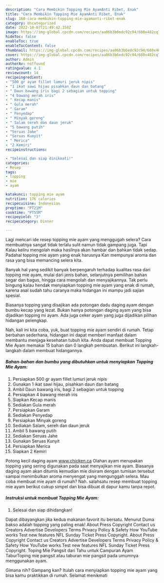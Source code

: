 ```yaml
---
description: "Cara Membikin Topping Mie AyamAnti Ribet, Enak"
title: "Cara Membikin Topping Mie AyamAnti Ribet, Enak"
slug: 160-cara-membikin-topping-mie-ayamanti-ribet-enak
category: Uncategorized
date: 2022-10-07T21:49:42.350Z
image: https://img-global.cpcdn.com/recipes/aa06b3b6edc92c94/680x482cq70/topping-mie-ayam-foto-resep-utama.jpg
hideToc: false
enableToc: true
enableTocContent: false
thumbnail: https://img-global.cpcdn.com/recipes/aa06b3b6edc92c94/680x482cq70/topping-mie-ayam-foto-resep-utama.jpg
cover: https://img-global.cpcdn.com/recipes/aa06b3b6edc92c94/680x482cq70/topping-mie-ayam-foto-resep-utama.jpg
author: Admin
authorAv: notfound
ratingvalue: 4.1
reviewcount: 14
recipeingredient:
- "500 gr ayam fillet lumuri jeruk nipis"
- "1 ikat sawi hijau pisahkan daun dan batang"
- " Daun bawang iris bagi 2 sebagian untuk topping"
- "4 bawang merah iris"
- " Kecap manis"
- " Gula merah"
- " Garam"
- " Penyedap"
- " Minyak goreng"
- " Salam sereh dan daun jeruk"
- "5 bawang putih"
- "Seruas Jahe"
- "Seruas Kunyit"
- " Merica"
- "2 Kemiri"
recipeinstructions:

- "Selesai dan siap dinikmati!"
categories:
- Resep
tags:
- topping
- mie
- ayam

katakunci: topping mie ayam 
nutrition: 176 calories
recipecuisine: Indonesian
preptime: "PT21M"
cooktime: "PT55M"
recipeyield: "3"
recipecategory: Dinner

---
```



Lagi mencari ide resep topping mie ayam yang menggugah selera? Cara membuatnya sangat tidak terlalu sulit namun tidak gampang juga. Tapi Kalau keliru mengolah maka hasilnya akan hambar dan bahkan tidak sedap. Padahal topping mie ayam yang enak harusnya Kan mempunyai aroma dan rasa yang bisa memancing selera kita.


Banyak hal yang sedikit banyak berpengaruh terhadap kualitas rasa dari topping mie ayam, mulai dari jenis bahan, selanjutnya pemilihan bahan segar dan bagus, hingga cara mengolah dan menyajikannya. Tak perlu bingung kalau hendak menyiapkan topping mie ayam yang enak di rumah, karena asal sudah tahu caranya maka hidangan ini mampu jadi sajian spesial.

Biasanya topping yang disajikan ada potongan dadu daging ayam dengan bumbu kecap yang lezat. Bukan hanya potongan daging ayam yang bisa dijadikan topping mi ayam. Ada juga ceker ayam yang juga dijadikan pilihan hidangan pelengkap.


Nah, kali ini kita coba, yuk, buat topping mie ayam sendiri di rumah. Tetap berbahan sederhana, hidangan ini dapat memberi manfaat dalam membantu menjaga kesehatan tubuh kita. Anda dapat membuat Topping Mie Ayam memakai 15 bahan dan 0 langkah pembuatan. Berikut ini langkah-langkah dalam membuat hidangannya.

<!--inarticleads1-->

##### Bahan-bahan dan bumbu yang dibutuhkan untuk menyiapkan Topping Mie Ayam:

1. Persiapkan 500 gr ayam fillet lumuri jeruk nipis
1. Gunakan 1 ikat sawi hijau, pisahkan daun dan batang
1. Ambil  Daun bawang iris, bagi 2 sebagian untuk topping
1. Persiapkan 4 bawang merah iris
1. Siapkan  Kecap manis
1. Sediakan  Gula merah
1. Persiapkan  Garam
1. Sediakan  Penyedap
1. Persiapkan  Minyak goreng
1. Sediakan  Salam, sereh dan daun jeruk
1. Ambil 5 bawang putih
1. Sediakan Seruas Jahe
1. Gunakan Seruas Kunyit
1. Persiapkan  Merica
1. Siapkan 2 Kemiri


Potong kecil daging ayam www.chicken.ca Olahan ayam merupakan topping yang sering digunakan pada saat menyajikan mie ayam. Biasanya daging ayam akan ditumis kemudian mie disiram dengan tumisan tersebut sampai menimbulkan aroma menyengat yang mengunggah selera. Mau coba membuat mie ayam di rumah? Nah. salahsatu resep membuat topping mie ayam berikut cukup simpel dan bisa dibuat di dapur kamu tanpa repot. 

<!--inarticleads2-->

##### Instruksi untuk membuat Topping Mie Ayam:


1. Selesai dan siap dihidangkan!

Dapat dibayangkan jika kedua makanan favorit itu bersatu. Menurut Duma bakso adalah topping yang paling enak! About Press Copyright Contact us Creators Advertise Developers Terms Privacy Policy &amp; Safety How YouTube works Test new features NFL Sunday Ticket Press Copyright. About Press Copyright Contact us Creators Advertise Developers Terms Privacy Policy &amp; Safety How YouTube works Test new features NFL Sunday Ticket Press Copyright. Toping Mie Pangsit dari Tahu untuk Campuran Ayam TaburToping mie pangsit atau taburan mie pangsit pada umumnya menggunakan ayam. 

Gimana nih? Gampang kan? Itulah cara menyiapkan topping mie ayam yang bisa kamu praktikkan di rumah. Selamat menikmati
